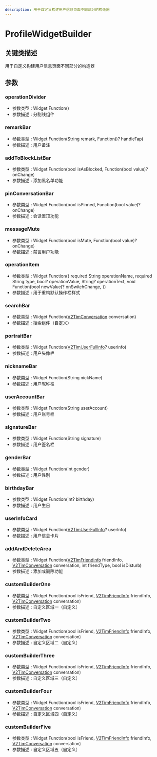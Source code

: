 ```yaml
---
description: 用于自定义构建用户信息页面不同部分的构造器
---
```


# ProfileWidgetBuilder

## 关键类描述

用于自定义构建用户信息页面不同部分的构造器

## 参数

### operationDivider

* 参数类型 : Widget Function()
* 参数描述 : 分割线组件

### remarkBar

* 参数类型 : Widget Function(String remark, Function()? handleTap)
* 参数描述 : 用户备注

### addToBlockListBar

* 参数类型 : Widget Function(bool isAsBlocked, Function(bool value)? onChange)
* 参数描述 : 添加黑名单功能

### pinConversationBar

* 参数类型 : Widget Function(bool isPinned, Function(bool value)? onChange)
* 参数描述 : 会话置顶功能

### messageMute

* 参数类型 : Widget Function(bool isMute, Function(bool value)? onChange)
* 参数描述 : 禁言用户功能

### operationItem

* 参数类型 : Widget Function({ required String operationName, required String type, bool? operationValue, String? operationText, void Function(bool newValue)? onSwitchChange, })
* 参数描述 : 用于重构默认操作栏样式

### searchBar

* 参数类型 : Widget Function([V2TimConversation](../../api/guan-jian-lei/message/v2timconversation.md) conversation)
* 参数描述 : 搜索组件（自定义）

### portraitBar

* 参数类型 : Widget Function([V2TimUserFullInfo](../../api/guan-jian-lei/user/v2timuserfullinfo.md)? userInfo)
* 参数描述 : 用户头像栏

### nicknameBar

* 参数类型 : Widget Function(String nickName)
* 参数描述 : 用户昵称栏

### userAccountBar

* 参数类型 : Widget Function(String userAccount)
* 参数描述 : 用户账号栏

### signatureBar

* 参数类型 : Widget Function(String signature)
* 参数描述 : 用户签名栏

### genderBar

* 参数类型 : Widget Function(int gender)
* 参数描述 : 用户性别

### birthdayBar

* 参数类型 : Widget Function(int? birthday)
* 参数描述 : 用户生日

### userInfoCard

* 参数类型 : Widget Function([V2TimUserFullInfo](../../api/guan-jian-lei/user/v2timuserfullinfo.md)? userInfo)
* 参数描述 : 用户信息卡片

### addAndDeleteArea

* 参数类型 : Widget Function([V2TimFriendInfo](../../api/guan-jian-lei/user/v2timfriendinfo.md) friendInfo, [V2TimConversation](../../api/guan-jian-lei/message/v2timconversation.md) conversation, int friendType, bool isDisturb)
* 参数描述 : 添加或删除功能

### customBuilderOne

* 参数类型 : Widget Function(bool isFriend, [V2TimFriendInfo](../../api/guan-jian-lei/user/v2timfriendinfo.md) friendInfo, [V2TimConversation](../../api/guan-jian-lei/message/v2timconversation.md) conversation)
* 参数描述 : 自定义区域一（自定义）

### customBuilderTwo

* 参数类型 : Widget Function(bool isFriend, [V2TimFriendInfo](../../api/guan-jian-lei/user/v2timfriendinfo.md) friendInfo, [V2TimConversation](../../api/guan-jian-lei/message/v2timconversation.md) conversation)
* 参数描述 : 自定义区域二（自定义）

### customBuilderThree

* 参数类型 : Widget Function(bool isFriend, [V2TimFriendInfo](../../api/guan-jian-lei/user/v2timfriendinfo.md) friendInfo, [V2TimConversation](../../api/guan-jian-lei/message/v2timconversation.md) conversation)
* 参数描述 : 自定义区域三（自定义）

### customBuilderFour

* 参数类型 : Widget Function(bool isFriend, [V2TimFriendInfo](../../api/guan-jian-lei/user/v2timfriendinfo.md) friendInfo, [V2TimConversation](../../api/guan-jian-lei/message/v2timconversation.md) conversation)
* 参数描述 : 自定义区域四（自定义）

### customBuilderFive

* 参数类型 : Widget Function(bool isFriend, [V2TimFriendInfo](../../api/guan-jian-lei/user/v2timfriendinfo.md) friendInfo, [V2TimConversation](../../api/guan-jian-lei/message/v2timconversation.md) conversation)
* 参数描述 : 自定义区域五（自定义）
